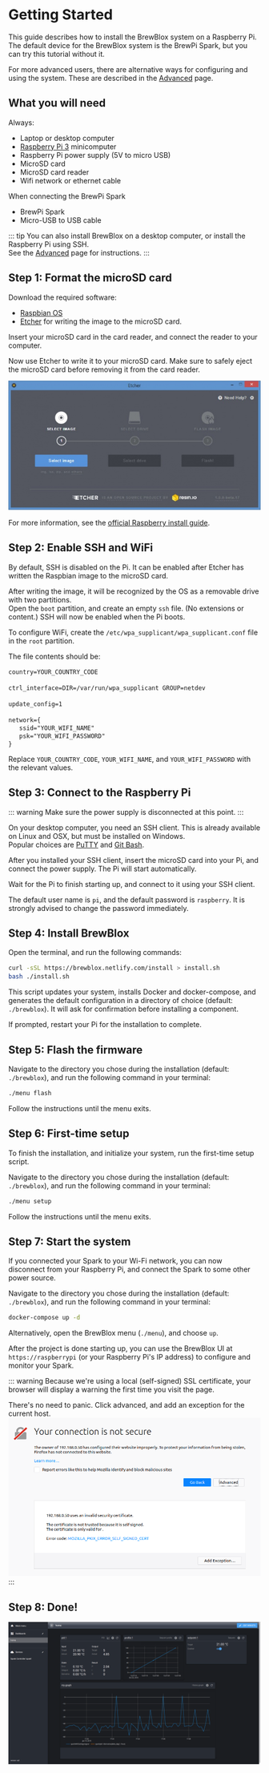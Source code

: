 # Getting Started

This guide describes how to install the BrewBlox system on a Raspberry Pi. </br>
The default device for the BrewBlox system is the BrewPi Spark, but you can try this tutorial without it.

For more advanced users, there are alternative ways for configuring and using the system. These are described in the [Advanced](./advanced.md) page.

## What you will need

Always:
* Laptop or desktop computer
* [Raspberry Pi 3](https://www.raspberrypi.org/products/) minicomputer
* Raspberry Pi power supply (5V to micro USB)
* MicroSD card
* MicroSD card reader
* Wifi network or ethernet cable

When connecting the BrewPi Spark
* BrewPi Spark
* Micro-USB to USB cable

::: tip
You can also install BrewBlox on a desktop computer, or install the Raspberry Pi using SSH. </br>
See the [Advanced](./advanced.md) page for instructions.
:::

## Step 1: Format the microSD card

Download the required software:
* [Raspbian OS](https://www.raspberrypi.org/downloads/raspbian/)
* [Etcher](https://www.balena.io/etcher/) for writing the image to the microSD card.

Insert your microSD card in the card reader, and connect the reader to your computer.

Now use Etcher to write it to your microSD card. Make sure to safely eject the microSD card before removing it from the card reader.

![Etcher](../images/etcher.jpg)

For more information, see the [official Raspberry install guide](https://www.raspberrypi.org/documentation/installation/installing-images/README.md).

## Step 2: Enable SSH and WiFi

By default, SSH is disabled on the Pi.
It can be enabled after Etcher has written the Raspbian image to the microSD card.

After writing the image, it will be recognized by the OS as a removable drive with two partitions. <br> Open the `boot` partition, and create an empty `ssh` file. (No extensions or content.)
SSH will now be enabled when the Pi boots.

To configure WiFi, create the `/etc/wpa_supplicant/wpa_supplicant.conf` file in the `root` partition.

The file contents should be:

```
country=YOUR_COUNTRY_CODE

ctrl_interface=DIR=/var/run/wpa_supplicant GROUP=netdev

update_config=1

network={
   ssid="YOUR_WIFI_NAME"
   psk="YOUR_WIFI_PASSWORD"
}
```

Replace `YOUR_COUNTRY_CODE`, `YOUR_WIFI_NAME`, and `YOUR_WIFI_PASSWORD` with the relevant values.


## Step 3: Connect to the Raspberry Pi

::: warning
Make sure the power supply is disconnected at this point.
:::

On your desktop computer, you need an SSH client. This is already available on Linux and OSX, but must be installed on Windows. <br>
Popular choices are [PuTTY](https://www.putty.org/) and [Git Bash](https://git-scm.com/download/win).

After you installed your SSH client, insert the microSD card into your Pi, and connect the power supply. The Pi will start automatically.

Wait for the Pi to finish starting up, and connect to it using your SSH client.

The default user name is `pi`, and the default password is `raspberry`. It is strongly advised to change the password immediately.

## Step 4: Install BrewBlox

Open the terminal, and run the following commands:

```bash
curl -sSL https://brewblox.netlify.com/install > install.sh
bash ./install.sh
```

This script updates your system, installs Docker and docker-compose, and generates the default configuration in a directory of choice (default: `./brewblox`). It will ask for confirmation before installing a component.

If prompted, restart your Pi for the installation to complete.

## Step 5: Flash the firmware

Navigate to the directory you chose during the installation (default: `./brewblox`), and run the following command in your terminal:

```bash
./menu flash
```

Follow the instructions until the menu exits.

## Step 6: First-time setup

To finish the installation, and initialize your system, run the first-time setup script.

Navigate to the directory you chose during the installation (default: `./brewblox`), and run the following command in your terminal:

```bash
./menu setup
```

Follow the instructions until the menu exits.

## Step 7: Start the system

If you connected your Spark to your Wi-Fi network, you can now disconnect from your Raspberry Pi, and connect the Spark to some other power source.

Navigate to the directory you chose during the installation (default: `./brewblox`), and run the following command in your terminal:

```bash
docker-compose up -d
```

Alternatively, open the BrewBlox menu (`./menu`), and choose `up`.


After the project is done starting up, you can use the BrewBlox UI at `https://raspberrypi` (or your Raspberry Pi's IP address) to configure and monitor your Spark.

::: warning
Because we're using a local (self-signed) SSL certificate, your browser will display a warning the first time you visit the page.

There's no need to panic. Click advanced, and add an exception for the current host.
![BrewBlox UI](../images/ssl-error.png)
:::

## Step 8: Done!

![BrewBlox UI](../images/brewblox-ui.png)
